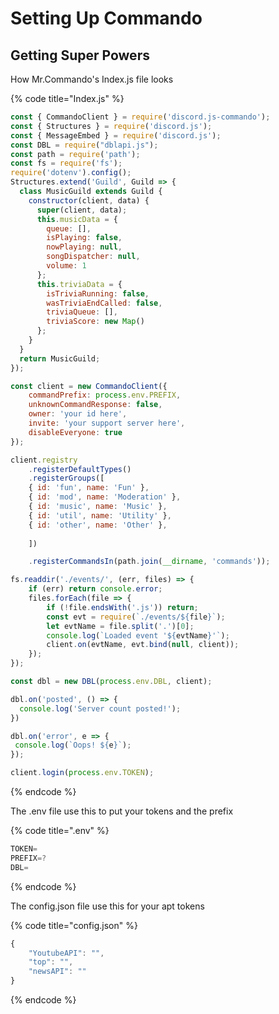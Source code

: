 # Setting Up Commando

## Getting Super Powers

How Mr.Commando's Index.js file looks

{% code title="Index.js" %}
```javascript
const { CommandoClient } = require('discord.js-commando');
const { Structures } = require('discord.js');
const { MessageEmbed } = require('discord.js');
const DBL = require("dblapi.js");
const path = require('path');
const fs = require('fs');
require('dotenv').config();
Structures.extend('Guild', Guild => {
  class MusicGuild extends Guild {
    constructor(client, data) {
      super(client, data);
      this.musicData = {
        queue: [],
        isPlaying: false,
        nowPlaying: null,
        songDispatcher: null,
        volume: 1
      };
      this.triviaData = {
        isTriviaRunning: false,
        wasTriviaEndCalled: false,
        triviaQueue: [],
        triviaScore: new Map()
      };
    }
  }
  return MusicGuild;
});

const client = new CommandoClient({
    commandPrefix: process.env.PREFIX,
    unknownCommandResponse: false,
    owner: 'your id here',
    invite: 'your support server here',
    disableEveryone: true
});

client.registry
    .registerDefaultTypes()
    .registerGroups([
    { id: 'fun', name: 'Fun' },
    { id: 'mod', name: 'Moderation' },
    { id: 'music', name: 'Music' },
    { id: 'util', name: 'Utility' },
    { id: 'other', name: 'Other' },
    
    ])

    .registerCommandsIn(path.join(__dirname, 'commands'));

fs.readdir('./events/', (err, files) => {
    if (err) return console.error;
    files.forEach(file => {
        if (!file.endsWith('.js')) return;
        const evt = require(`./events/${file}`);
        let evtName = file.split('.')[0];
        console.log(`Loaded event '${evtName}'`);
        client.on(evtName, evt.bind(null, client));
    });
});

const dbl = new DBL(process.env.DBL, client);

dbl.on('posted', () => {
  console.log('Server count posted!');
})

dbl.on('error', e => {
 console.log(`Oops! ${e}`);
});

client.login(process.env.TOKEN);
```
{% endcode %}

The .env file use this to put your tokens and the prefix

{% code title=".env" %}
```javascript
TOKEN=
PREFIX=?
DBL=
```
{% endcode %}

The config.json file use this for your apt tokens

{% code title="config.json" %}
```javascript
{
    "YoutubeAPI": "",
    "top": "",
    "newsAPI": ""
}
```
{% endcode %}

